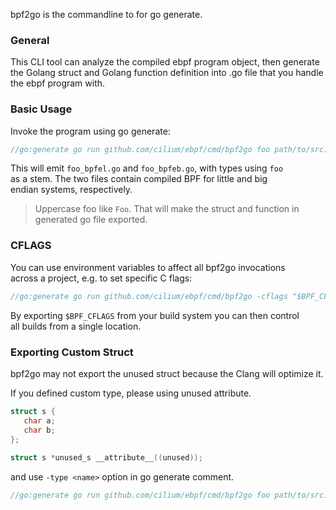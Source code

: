 bpf2go is the commandline to for go generate. 

### General

This CLI tool can analyze the compiled ebpf program object, then generate the Golang struct and Golang function definition into .go file that you handle the ebpf program with.

### Basic Usage

Invoke the program using go generate:  
  
```go
//go:generate go run github.com/cilium/ebpf/cmd/bpf2go foo path/to/src.c -- -I/path/to/include
```
 
This will emit `foo_bpfel.go` and `foo_bpfeb.go`, with types using `foo`  
as a stem. The two files contain compiled BPF for little and big  
endian systems, respectively.

> Uppercase foo like `Foo`. That will make the struct and function in generated go file exported.

### CFLAGS

You can use environment variables to affect all bpf2go invocations  
across a project, e.g. to set specific C flags:  
  
```go
//go:generate go run github.com/cilium/ebpf/cmd/bpf2go -cflags "$BPF_CFLAGS" foo path/to/src.c  
```

By exporting `$BPF_CFLAGS` from your build system you can then control  
all builds from a single location.

### Exporting Custom Struct

bpf2go may not export the unused struct because the Clang will optimize it.

If you defined custom type, please using unused attribute.

```c
struct s {  
   char a;  
   char b;  
};  
  
struct s *unused_s __attribute__((unused));
```

and use `-type <name>` option in go generate comment.

```go
//go:generate go run github.com/cilium/ebpf/cmd/bpf2go foo path/to/src.c -- -I/path/to/include -type s
```